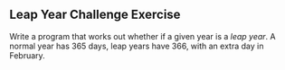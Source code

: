 ## Leap Year Challenge Exercise

Write a program that works out whether if a given year is a *leap year*. A normal year has 365 days, leap years have 366, with an extra day in February.